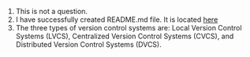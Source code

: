 1. This is not a question.
2. I have successfully created README.md file. It is located [here](./../../README.md)
3. The three types of version control systems are: Local Version Control Systems (LVCS), Centralized Version Control Systems (CVCS), and Distributed Version Control Systems (DVCS).
